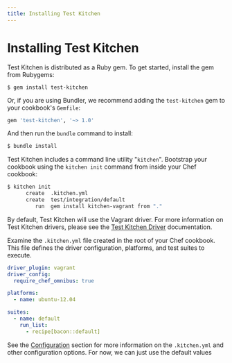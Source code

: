 ```yaml
---
title: Installing Test Kitchen
---
```


# Installing Test Kitchen

Test Kitchen is distributed as a Ruby gem. To get started, install the gem from Rubygems:

```text
$ gem install test-kitchen
```

Or, if you are using Bundler, we recommend adding the `test-kitchen` gem to your cookbook's `Gemfile`:

```ruby
gem 'test-kitchen', '~> 1.0'
```

And then run the `bundle` command to install:

```bash
$ bundle install
```

Test Kitchen includes a command line utility "`kitchen`". Bootstrap your cookbook using the `kitchen init` command from inside your Chef cookbook:

```bash
$ kitchen init
      create  .kitchen.yml
      create  test/integration/default
         run  gem install kitchen-vagrant from "."
```

By default, Test Kitchen will use the Vagrant driver. For more information on Test Kitchen drivers, please see the [Test Kitchen Driver]() documentation.

Examine the `.kitchen.yml` file created in the root of your Chef cookbook. This file defines the driver configuration, platforms, and test suites to execute.

```yaml
driver_plugin: vagrant
driver_config:
  require_chef_omnibus: true

platforms:
  - name: ubuntu-12.04

suites:
  - name: default
    run_list:
      - recipe[bacon::default]
```

See the [Configuration]() section for more information on the `.kitchen.yml` and other configuration options. For now, we can just use the default values
